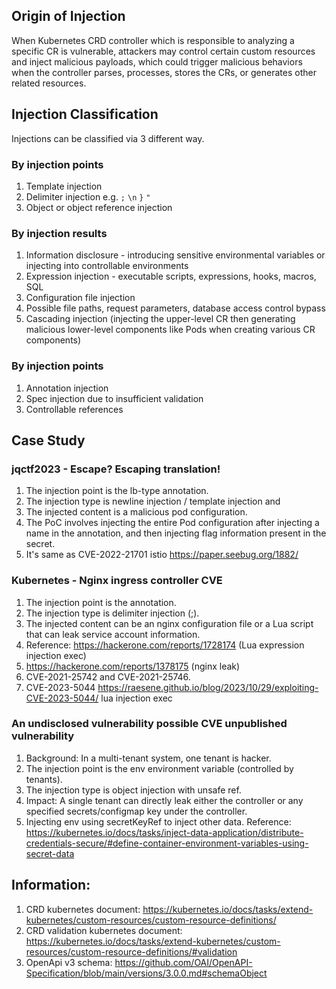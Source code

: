 ## Origin of Injection

When Kubernetes CRD controller which is responsible to analyzing a specific CR is vulnerable, attackers may control certain custom resources and inject malicious payloads, which could trigger malicious behaviors when the controller parses, processes, stores the CRs, or generates other related resources.

## Injection Classification

Injections can be classified via 3 different way.

### By injection points

1. Template injection
2. Delimiter injection e.g. `;` `\n` `}` `"`
3. Object or object reference injection

### By injection results

1. Information disclosure - introducing sensitive environmental variables or injecting into controllable environments
2. Expression injection - executable scripts, expressions, hooks, macros, SQL
3. Configuration file injection
4. Possible file paths, request parameters, database access control bypass
5. Cascading injection (injecting the upper-level CR then generating malicious lower-level components like Pods when creating various CR components)

### By injection points

1. Annotation injection
2. Spec injection due to insufficient validation
3. Controllable references

## Case Study 

### jqctf2023 - Escape? Escaping translation! 

1. The injection point is the lb-type annotation. 
2. The injection type is newline injection / template injection and 
3. The injected content is a malicious pod configuration. 
4. The PoC involves injecting the entire Pod configuration after injecting a name in the annotation, and then injecting flag information present in the secret.
5. It's same as CVE-2022-21701 istio https://paper.seebug.org/1882/ 

### Kubernetes - Nginx ingress controller CVE

1.	The injection point is the annotation.
2.	The injection type is delimiter injection (;).
3.	The injected content can be an nginx configuration file or a Lua script that can leak service account information.
4. Reference: https://hackerone.com/reports/1728174 (Lua expression injection exec)  
5. https://hackerone.com/reports/1378175 (nginx leak)
6. CVE-2021-25742 and CVE-2021-25746.
7. CVE-2023-5044 https://raesene.github.io/blog/2023/10/29/exploiting-CVE-2023-5044/ lua injection exec 

### An undisclosed vulnerability possible CVE unpublished vulnerability

1. Background: In a multi-tenant system, one tenant is hacker. 
2. The injection point is the env environment variable (controlled by tenants). 
3. The injection type is object injection with unsafe ref. 
4. Impact: A single tenant can directly leak either the controller or any specified secrets/configmap key under the controller. 
5. Injecting env using secretKeyRef to inject other data. Reference: https://kubernetes.io/docs/tasks/inject-data-application/distribute-credentials-secure/#define-container-environment-variables-using-secret-data

## Information:

1. CRD kubernetes document: https://kubernetes.io/docs/tasks/extend-kubernetes/custom-resources/custom-resource-definitions/
2. CRD validation kubernetes document: https://kubernetes.io/docs/tasks/extend-kubernetes/custom-resources/custom-resource-definitions/#validation
3. OpenApi v3 schema: https://github.com/OAI/OpenAPI-Specification/blob/main/versions/3.0.0.md#schemaObject
